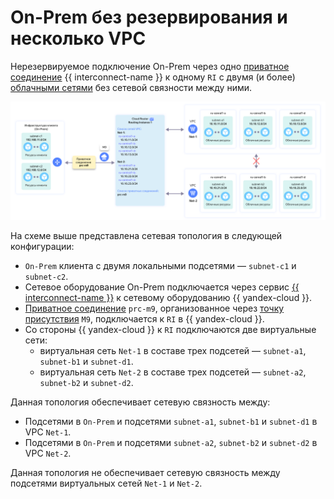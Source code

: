 # On-Prem без резервирования и несколько VPC

Нерезервируемое подключение On-Prem через одно [приватное соединение](../../interconnect/concepts/priv-con.md) {{ interconnect-name }} к одному `RI` с двумя (и более) [облачными сетями](../../vpc/concepts/network.md) без сетевой связности между ними.

![ri-topology-2](../../_assets/cloud-router/ri-topology-2.svg)

На схеме выше представлена сетевая топология в следующей конфигурации:

* `On-Prem` клиента с двумя локальными подсетями — `subnet-c1` и `subnet-c2`.
* Сетевое оборудование On-Prem подключается через сервис [{{ interconnect-name }}](../../interconnect/concepts/index.md) к сетевому оборудованию {{ yandex-cloud }}.
* [Приватное соединение](../../interconnect/concepts/priv-con.md) `prc-m9`, организованное через [точку присутствия](../../interconnect/concepts/pops.md) `M9`, подключается к `RI` в {{ yandex-cloud }}.
* Со стороны {{ yandex-cloud }} к `RI` подключаются две виртуальные сети:
  * виртуальная сеть `Net-1` в составе трех подсетей — `subnet-a1`, `subnet-b1` и `subnet-d1`.
  * виртуальная сеть `Net-2` в составе трех подсетей — `subnet-a2`, `subnet-b2` и `subnet-d2`.

Данная топология обеспечивает сетевую связность между:

* Подсетями в `On-Prem` и подсетями `subnet-a1`, `subnet-b1` и `subnet-d1` в VPC `Net-1`.
* Подсетями в `On-Prem` и подсетями `subnet-a2`, `subnet-b2` и `subnet-d2` в VPC `Net-2`.

Данная топология не обеспечивает сетевую связность между подсетями виртуальных сетей `Net-1` и `Net-2`.

